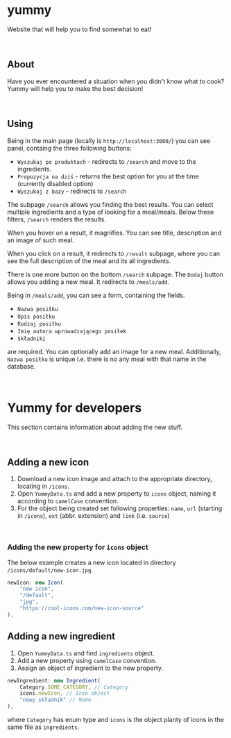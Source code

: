 # yummy

Website that will help you to find somewhat to eat!

<br />

## About

Have you ever encountered a situation when you didn't know what to cook?
Yummy will help you to make the best decision!

<br />

## Using

Being in the main page (locally is `http://localhost:3000/`) you can see panel, containg the three following buttons:

-   `Wyszukaj po produktach` - redirects to `/search` and move to the ingredients.
-   `Propozycja na dziś` - returns the best option for you at the time (currently disabled option)
-   `Wyszukaj z bazy` - redirects to `/search`

The subpage `/search` allows you finding the best results. You can select multiple ingredients and a type of looking for a meal/meals. Below these filters, `/search` renders the results.

When you hover on a result, it magnifies. You can see title, description and an image of such meal.

When you click on a result, it redirects to `/result` subpage, where you can see the full description of the meal and its all ingredients.

There is one more button on the bottom `/search` subpage. The `Dodaj` button allows you adding a new meal. It redirects to `/meals/add`.

Being in `/meals/add`, you can see a form, containing the fields.

-   `Nazwa posiłku`
-   `Opis posiłku`
-   `Rodzaj posiłku`
-   `Imię autora wprowadzającego posiłek`
-   `Składniki`

are required. You can optionally add an image for a new meal.
Additionally, `Nazwa posiłku` is unique i.e. there is no any meal with that name in the database.

<br />

# Yummy for developers

This section contains information about adding the new stuff.

<br />

## Adding a new icon

1. Download a new icon image and attach to the appropriate directory, locating in `/icons`.
2. Open `YummyData.ts` and add a new property to `icons` object, naming it according to `camelCase` convention.
3. For the object being created set following properties: `name`, `url` (starting in `/icons`), `ext` (abbr. extension) and `link` (i.e. `source`)

<br />

### Adding the new property for `icons` object

The below example creates a new icon located in directory `/icons/default/new-icon.jpg`.
<br />

```javascript
newIcon: new Icon(
    "new icon",
    "/default",
    "jpg",
    "https://cool-icons.com/new-icon-source"
),
```

## Adding a new ingredient

1. Open `YummyData.ts` and find `ingredients` object.
2. Add a new property using `camelCase` convention.
3. Assign an object of ingredient to the new property.

```javascript
newIngredient: new Ingredient(
    Category.SOME_CATEGORY, // Category
    icons.newIcon, // Icon object
    "nowy składnik" // Name
),
```

where `Category` has enum type and `icons` is the object planty of icons in the same file as `ingredients`.

